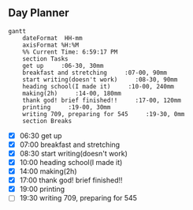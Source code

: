 ## Day Planner
```mermaid
gantt
    dateFormat  HH-mm
    axisFormat %H:%M
    %% Current Time: 6:59:17 PM
    section Tasks
    get up     :06-30, 30mm
    breakfast and stretching     :07-00, 90mm
    start writing(doesn't work)     :08-30, 90mm
    heading school(I made it)     :10-00, 240mm
    making(2h)     :14-00, 180mm
    thank god! brief finished!!     :17-00, 120mm
    printing     :19-00, 30mm
    writing 709, preparing for 545     :19-30, 0mm
    section Breaks

```

- [x] 06:30 get up
- [x] 07:00 breakfast and stretching
- [x] 08:30 start writing(doesn't work)
- [x] 10:00 heading school(I made it)
- [x] 14:00 making(2h)
- [x] 17:00 thank god! brief finished!!
- [x] 19:00 printing
- [ ] 19:30 writing 709, preparing for 545